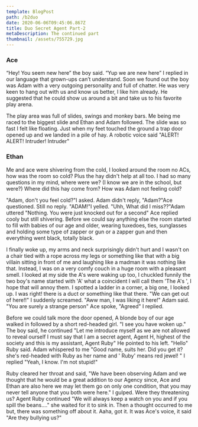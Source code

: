 ```yaml
---
template: BlogPost
path: /b2duo
date: 2020-06-06T09:45:06.867Z
title: Duo Secret Agent Part-2
metaDescription: The continued part
thumbnail: /assets/755729.jpg
---
```

### Ace

“Hey! You seem new here” the boy said. “Yup we are new here” I replied in our language that grown-ups can’t understand. Soon we found out the boy was Adam with a very outgoing personality and full of chatter. He was very keen to hang out with us and know us better, I like him already. He suggested that he could show us around a bit and take us to his favorite play arena.

The play area was full of slides, swings and monkey bars. Me being me raced to the biggest slide and Ethan and Adam followed. The slide was so fast I felt like floating. Just when my feet touched the ground a trap door opened up and we landed in a pile of hay. A robotic voice said "ALERT! ALERT! Intruder! Intruder" 

### Ethan

Me and ace were shivering from the cold, I looked around the room no ACs, how was the room so cold? Plus the hay didn't help at all too. I had so many questions in my mind, where were we? (I know we are in the school, but were?) Where did this hay come from? How was Adam not feeling cold?

"Adam, don't you feel cold?"I asked. Adam didn't reply, "Adam?"Ace questioned. Still no reply. "ADAM!"I yelled. "Uhh, What did I miss??"Adam uttered "Nothing. You were just knocked out for a second" Ace replied cooly but still shivering. Before we could say anything else the room started to fill with babies of our age and older, wearing tuxedoes, ties, sunglasses and holding some type of zapper or gun or a zapper gun and then everything went black, totally black.

I finally woke up, my arms and neck surprisingly didn't hurt and I wasn't on a chair tied with a rope across my legs or something like that with a big villain sitting in front of me and laughing like a madman it was nothing like that. Instead, I was on a very comfy couch in a huge room with a pleasant smell. I looked at my side the A's were waking up too, I chuckled funnily the two boy's name started with 'A' what a coincident I will call them 'The A's ', I hope that will annoy them. I spotted a ladder in a corner, a big one, I looked up. I was right! there is a duct or something like that there. "We can get out of here!!" I suddenly screamed. "Aww man, I was liking it here!" Adam said. "You are surely a strange person" Ace spoke, "Agreed" I replied. 

Before we could talk more the door opened, A  blonde boy of our age walked in followed by a short red-headed girl. "I see you have woken up." The boy said, he continued "Let me introduce myself as we are not allowed to reveal ourself I must say that I am a secret agent, Agent H, highest of the society and this is my assistant, Agent Ruby" He pointed to his left. "Hello" Ruby said. Adam whispered to me "Good name, suits her. Did you get it? she's red-headed with Ruby as her name and ' Ruby' means red jewel! " I replied "Yeah, I know. I'm not stupid!" 

Ruby cleared her throat and said, "We have been observing Adam and we thought that he would be a great addition to our Agency since, Ace and Ethan are also here we may let them go on only one condition, that you may never tell anyone that you both were here." I gulped. Were they threatening us? Agent Ruby continued "We will always keep a watch on you and if you spill the beans...." she waited for it to sink in. Then a thought occurred to me but, there was something off about it. Aaha, got it. It was Ace's voice, it said "Are they bullying us?"
